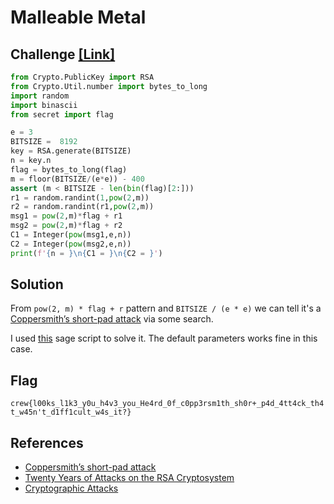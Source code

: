 # Malleable Metal

## Challenge [[Link]](https://ctftime.org/task/20471)
```python
from Crypto.PublicKey import RSA
from Crypto.Util.number import bytes_to_long
import random
import binascii
from secret import flag

e = 3
BITSIZE =  8192
key = RSA.generate(BITSIZE)
n = key.n
flag = bytes_to_long(flag)
m = floor(BITSIZE/(e*e)) - 400
assert (m < BITSIZE - len(bin(flag)[2:]))
r1 = random.randint(1,pow(2,m))
r2 = random.randint(r1,pow(2,m))
msg1 = pow(2,m)*flag + r1
msg2 = pow(2,m)*flag + r2
C1 = Integer(pow(msg1,e,n))
C2 = Integer(pow(msg2,e,n))
print(f'{n = }\n{C1 = }\n{C2 = }')
```

## Solution

From `pow(2, m) * flag + r` pattern and `BITSIZE / (e * e)` we can tell it's a [Coppersmith’s short-pad attack](https://en.wikipedia.org/wiki/Coppersmith%27s_attack) via some search.

I used [this](https://github.com/pwang00/Cryptographic-Attacks/blob/master/Public%20Key/RSA/coppersmith_short_pad.sage) sage script to solve it. The default parameters works fine in this case.

## Flag
`crew{l00ks_l1k3_y0u_h4v3_you_He4rd_0f_c0pp3rsm1th_sh0r+_p4d_4tt4ck_th4t_w45n't_d1ff1cult_w4s_it?}`

## References
- [Coppersmith’s short-pad attack](https://en.wikipedia.org/wiki/Coppersmith%27s_attack)
- [Twenty Years of Attacks on the RSA Cryptosystem](https://crypto.stanford.edu/~dabo/pubs/papers/RSA-survey.pdf)
- [Cryptographic Attacks](https://github.com/pwang00/Cryptographic-Attacks)
